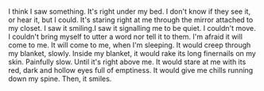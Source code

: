 I think I saw something. It's right under my bed. I don't know if they see it, or hear it, but I could. It's staring right at me through the mirror attached to my closet. I saw it smiling.I saw it signalling me to be quiet. I couldn't move. I couldn't bring myself to utter a word nor tell it to them. I'm afraid it will come to me. It will come to me, when I'm sleeping. It would creep through my blanket, slowly. Inside my blanket, it would rake its long finernails on my skin. Painfully slow. Until it's right above me. It would stare at me with its red, dark and hollow eyes full of emptiness. It would give me chills running down my spine. Then, it smiles.